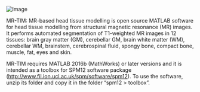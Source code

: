 ![Image](../blob/master/logo/mrtim_logo.png?raw=true)

MR-TIM: MR-based head tissue modelling is open source MATLAB software for head tissue modelling from structural magnetic resonance (MR) images.
It performs automated segmentation of T1-weighted MR images in 12 tissues: brain gray matter (GM), cerebellar GM, brain white matter (WM), cerebellar WM, brainstem, cerebrospinal fluid, spongy bone, compact bone, muscle, fat, eyes and skin.

MR-TIM requires MATLAB 2016b (MathWorks) or later versions and it is intended as a toolbox for SPM12 software package (http://www.fil.ion.ucl.ac.uk/spm/software/spm12).
To use the software, unzip its folder and copy it in the folder “spm12 > toolbox”.
